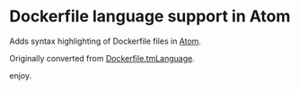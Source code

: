 # Dockerfile language support in Atom

Adds syntax highlighting of Dockerfile files in [Atom](http://atom.io).

Originally converted from [Dockerfile.tmLanguage](https://github.com/asbjornenge/Dockerfile.tmLanguage).

enjoy.
